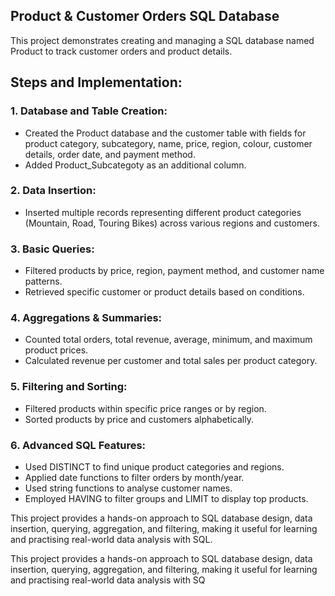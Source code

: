 ## Product & Customer Orders SQL Database

This project demonstrates creating and managing a SQL database named Product to track customer orders and product details.

## Steps and Implementation:
  ### 1. Database and Table Creation:
  - Created the Product database and the customer table with fields for product category, subcategory, name, price, region, colour, customer details, order date, and payment method.
  - Added Product_Subcategoty as an additional column.

  ### 2. Data Insertion:

  - Inserted multiple records representing different product categories (Mountain, Road, Touring Bikes) across various regions and customers.

  ### 3. Basic Queries:

  - Filtered products by price, region, payment method, and customer name patterns.
  - Retrieved specific customer or product details based on conditions.

  ### 4. Aggregations & Summaries:

  - Counted total orders, total revenue, average, minimum, and maximum product prices.
  - Calculated revenue per customer and total sales per product category.

  ### 5. Filtering and Sorting:
   - Filtered products within specific price ranges or by region.
   - Sorted products by price and customers alphabetically.

  ### 6. Advanced SQL Features:
  - Used DISTINCT to find unique product categories and regions.
  - Applied date functions to filter orders by month/year.
  - Used string functions to analyse customer names.
  - Employed HAVING to filter groups and LIMIT to display top products.

This project provides a hands-on approach to SQL database design, data insertion, querying, aggregation, and filtering, making it useful for learning and practising real-world data analysis with SQL.

This project provides a hands-on approach to SQL database design, data insertion, querying, aggregation, and filtering, making it useful for learning and practising real-world data analysis with SQ
